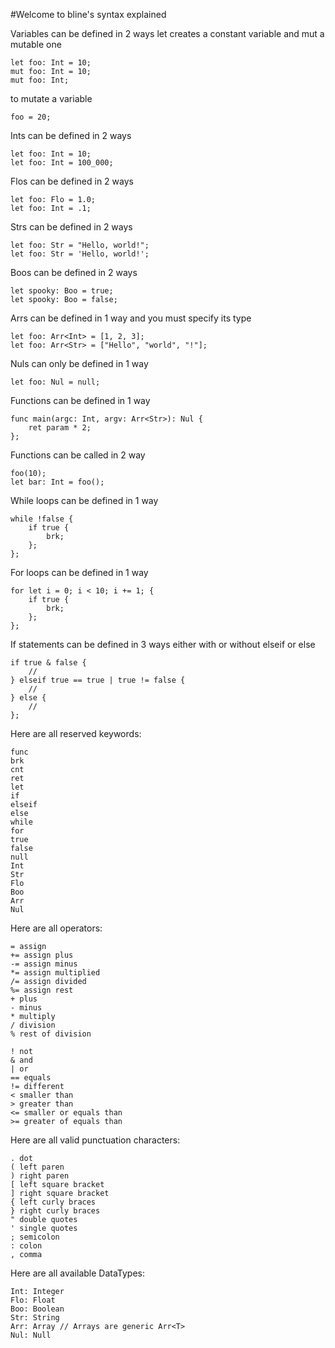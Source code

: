 #Welcome to bline's syntax explained

Variables can be defined in 2 ways
let creates a constant variable and mut a mutable one
```
let foo: Int = 10;
mut foo: Int = 10;
mut foo: Int;
```
to mutate a variable
```
foo = 20;
```

Ints can be defined in 2 ways
```
let foo: Int = 10;
let foo: Int = 100_000;
```

Flos can be defined in 2 ways
```
let foo: Flo = 1.0;
let foo: Int = .1;
```

Strs can be defined in 2 ways
```
let foo: Str = "Hello, world!";
let foo: Str = 'Hello, world!';
```

Boos can be defined in 2 ways
```
let spooky: Boo = true;
let spooky: Boo = false;
```

Arrs can be defined in 1 way and you must specify its type
```
let foo: Arr<Int> = [1, 2, 3];
let foo: Arr<Str> = ["Hello", "world", "!"];
```

Nuls can only be defined in 1 way
```
let foo: Nul = null;
```

Functions can be defined in 1 way
```
func main(argc: Int, argv: Arr<Str>): Nul {
    ret param * 2;
};
```

Functions can be called in 2 way
```
foo(10);
let bar: Int = foo();
```

While loops can be defined in 1 way
```
while !false {
    if true {
        brk;
    };
};
```

For loops can be defined in 1 way
```
for let i = 0; i < 10; i += 1; {
    if true {
        brk;
    };
};
```

If statements can be defined in 3 ways either with or without elseif or else
```
if true & false {
    //
} elseif true == true | true != false {
    //
} else {
    //
};
```

Here are all reserved keywords:
```
func
brk
cnt
ret
let
if
elseif
else
while
for
true
false
null
Int
Str
Flo
Boo
Arr
Nul
```

Here are all operators:
```
= assign
+= assign plus
-= assign minus
*= assign multiplied
/= assign divided
%= assign rest
+ plus
- minus
* multiply
/ division
% rest of division

! not
& and
| or
== equals
!= different
< smaller than
> greater than
<= smaller or equals than
>= greater of equals than
```

Here are all valid punctuation characters:
```
. dot
( left paren
) right paren
[ left square bracket
] right square bracket
{ left curly braces
} right curly braces
" double quotes
' single quotes
; semicolon
: colon
, comma
```

Here are all available DataTypes:
```
Int: Integer
Flo: Float
Boo: Boolean
Str: String
Arr: Array // Arrays are generic Arr<T>
Nul: Null
```


